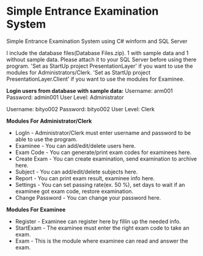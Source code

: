 # Simple Entrance Examination System
Simple Entrance Examination System using C# winform and SQL Server

I include the database files(Database Files.zip). 1 with sample data and 1 without sample data.
Please attach it to your SQL Server before using there program.
'Set as StartUp project PresentationLayer' if you want to use the modules for Administrators/Clerk.
'Set as StartUp project PresentationLayer.Client' if you want to use the modules for Examinee.

**Login users from database with sample data:**
Username: arm001
Password: admin001
User Level: Administrator

Username: bityo002
Password: bityo002
User Level: Clerk

**Modules For Administrator/Clerk**
* LogIn - Administrator/Clerk must enter username and password to be able to use the program.
* Examinee - You can add/edit/delete users here.
* Exam Code - You can generate/print exam codes for examinees here.
* Create Exam - You can create examination, send examination to archive here.
* Subject - You can add/edit/delete subjects here.
* Report - You can print exam result, examinee info here.
* Settings - You can set passing rate(ex. 50 %), set days to wait if an examinee got exam code, restore examination.
* Change Password - You can change your password here.

**Modules For Examinee**
* Register - Examinee can register here by fillin up the needed info.
* StartExam - The examinee must enter the right exam code to take an exam.
* Exam - This is the module where examinee can read and answer the exam.
